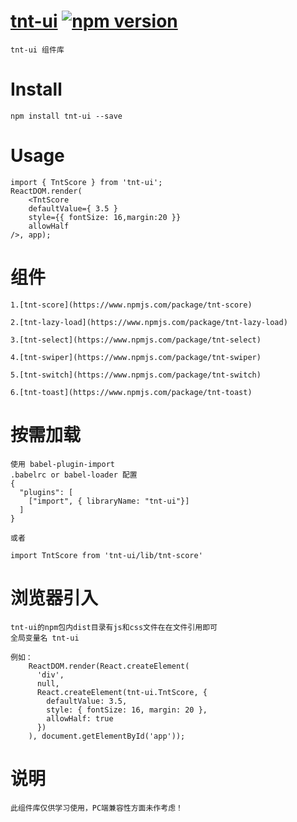 # [tnt-ui](https://github.com/Genie77998/tnt-ui.git) [![npm version](https://img.shields.io/npm/v/tnt-ui.svg?style=flat)](https://www.npmjs.com/package/tnt-ui)

    tnt-ui 组件库

# Install

    npm install tnt-ui --save

# Usage

    import { TntScore } from 'tnt-ui';
    ReactDOM.render(
        <TntScore
        defaultValue={ 3.5 }
        style={{ fontSize: 16,margin:20 }}
        allowHalf
    />, app);
    


# 组件

    1.[tnt-score](https://www.npmjs.com/package/tnt-score)

    2.[tnt-lazy-load](https://www.npmjs.com/package/tnt-lazy-load)

    3.[tnt-select](https://www.npmjs.com/package/tnt-select)

    4.[tnt-swiper](https://www.npmjs.com/package/tnt-swiper)

    5.[tnt-switch](https://www.npmjs.com/package/tnt-switch)

    6.[tnt-toast](https://www.npmjs.com/package/tnt-toast)

# 按需加载
    
    使用 babel-plugin-import
    .babelrc or babel-loader 配置
    {
      "plugins": [
        ["import", { libraryName: "tnt-ui"}]
      ]
    }

    或者

    import TntScore from 'tnt-ui/lib/tnt-score'

# 浏览器引入
    
    tnt-ui的npm包内dist目录有js和css文件在在文件引用即可 
    全局变量名 tnt-ui

    例如：  
        ReactDOM.render(React.createElement(
          'div',
          null,
          React.createElement(tnt-ui.TntScore, {
            defaultValue: 3.5,
            style: { fontSize: 16, margin: 20 },
            allowHalf: true
          })
        ), document.getElementById('app'));


# 说明 
   
    此组件库仅供学习使用，PC端兼容性方面未作考虑！
